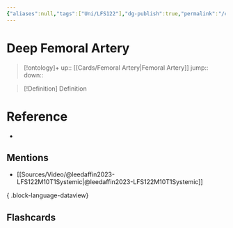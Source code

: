 ```yaml
---
{"aliases":null,"tags":["Uni/LFS122"],"dg-publish":true,"permalink":"/cards/deep-femoral-artery/","dgPassFrontmatter":true}
---
```


# Deep Femoral Artery

> [!ontology]+
> up:: [[Cards/Femoral Artery\|Femoral Artery]]
> jump:: 
> down:: 

> [!Definition] Definition
> 

# Reference
- 

## Mentions
- [[Sources/Video/@leedaffin2023-LFS122M10T1Systemic\|@leedaffin2023-LFS122M10T1Systemic]]

{ .block-language-dataview}

## Flashcards
